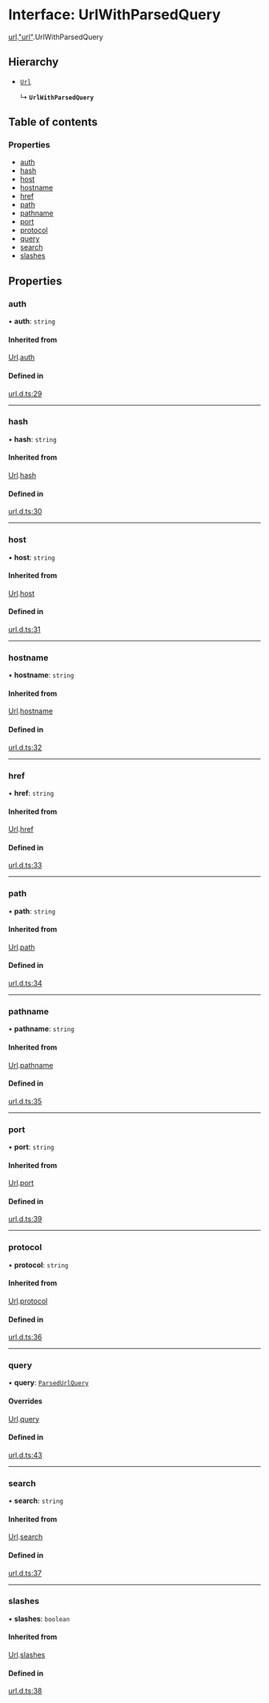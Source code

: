 # Interface: UrlWithParsedQuery

[url](../modules/url.md).["url"](../modules/url._url_.md).UrlWithParsedQuery

## Hierarchy

- [`Url`](url._url_.Url-1.md)

  ↳ **`UrlWithParsedQuery`**

## Table of contents

### Properties

- [auth](url._url_.UrlWithParsedQuery.md#auth)
- [hash](url._url_.UrlWithParsedQuery.md#hash)
- [host](url._url_.UrlWithParsedQuery.md#host)
- [hostname](url._url_.UrlWithParsedQuery.md#hostname)
- [href](url._url_.UrlWithParsedQuery.md#href)
- [path](url._url_.UrlWithParsedQuery.md#path)
- [pathname](url._url_.UrlWithParsedQuery.md#pathname)
- [port](url._url_.UrlWithParsedQuery.md#port)
- [protocol](url._url_.UrlWithParsedQuery.md#protocol)
- [query](url._url_.UrlWithParsedQuery.md#query)
- [search](url._url_.UrlWithParsedQuery.md#search)
- [slashes](url._url_.UrlWithParsedQuery.md#slashes)

## Properties

### auth

• **auth**: `string`

#### Inherited from

[Url](url._url_.Url-1.md).[auth](url._url_.Url-1.md#auth)

#### Defined in

[url.d.ts:29](https://github.com/goodcodedev/bun-types/blob/8bd1b3a/url.d.ts#L29)

___

### hash

• **hash**: `string`

#### Inherited from

[Url](url._url_.Url-1.md).[hash](url._url_.Url-1.md#hash)

#### Defined in

[url.d.ts:30](https://github.com/goodcodedev/bun-types/blob/8bd1b3a/url.d.ts#L30)

___

### host

• **host**: `string`

#### Inherited from

[Url](url._url_.Url-1.md).[host](url._url_.Url-1.md#host)

#### Defined in

[url.d.ts:31](https://github.com/goodcodedev/bun-types/blob/8bd1b3a/url.d.ts#L31)

___

### hostname

• **hostname**: `string`

#### Inherited from

[Url](url._url_.Url-1.md).[hostname](url._url_.Url-1.md#hostname)

#### Defined in

[url.d.ts:32](https://github.com/goodcodedev/bun-types/blob/8bd1b3a/url.d.ts#L32)

___

### href

• **href**: `string`

#### Inherited from

[Url](url._url_.Url-1.md).[href](url._url_.Url-1.md#href)

#### Defined in

[url.d.ts:33](https://github.com/goodcodedev/bun-types/blob/8bd1b3a/url.d.ts#L33)

___

### path

• **path**: `string`

#### Inherited from

[Url](url._url_.Url-1.md).[path](url._url_.Url-1.md#path)

#### Defined in

[url.d.ts:34](https://github.com/goodcodedev/bun-types/blob/8bd1b3a/url.d.ts#L34)

___

### pathname

• **pathname**: `string`

#### Inherited from

[Url](url._url_.Url-1.md).[pathname](url._url_.Url-1.md#pathname)

#### Defined in

[url.d.ts:35](https://github.com/goodcodedev/bun-types/blob/8bd1b3a/url.d.ts#L35)

___

### port

• **port**: `string`

#### Inherited from

[Url](url._url_.Url-1.md).[port](url._url_.Url-1.md#port)

#### Defined in

[url.d.ts:39](https://github.com/goodcodedev/bun-types/blob/8bd1b3a/url.d.ts#L39)

___

### protocol

• **protocol**: `string`

#### Inherited from

[Url](url._url_.Url-1.md).[protocol](url._url_.Url-1.md#protocol)

#### Defined in

[url.d.ts:36](https://github.com/goodcodedev/bun-types/blob/8bd1b3a/url.d.ts#L36)

___

### query

• **query**: [`ParsedUrlQuery`](querystring._querystring_.ParsedUrlQuery.md)

#### Overrides

[Url](url._url_.Url-1.md).[query](url._url_.Url-1.md#query)

#### Defined in

[url.d.ts:43](https://github.com/goodcodedev/bun-types/blob/8bd1b3a/url.d.ts#L43)

___

### search

• **search**: `string`

#### Inherited from

[Url](url._url_.Url-1.md).[search](url._url_.Url-1.md#search)

#### Defined in

[url.d.ts:37](https://github.com/goodcodedev/bun-types/blob/8bd1b3a/url.d.ts#L37)

___

### slashes

• **slashes**: `boolean`

#### Inherited from

[Url](url._url_.Url-1.md).[slashes](url._url_.Url-1.md#slashes)

#### Defined in

[url.d.ts:38](https://github.com/goodcodedev/bun-types/blob/8bd1b3a/url.d.ts#L38)
